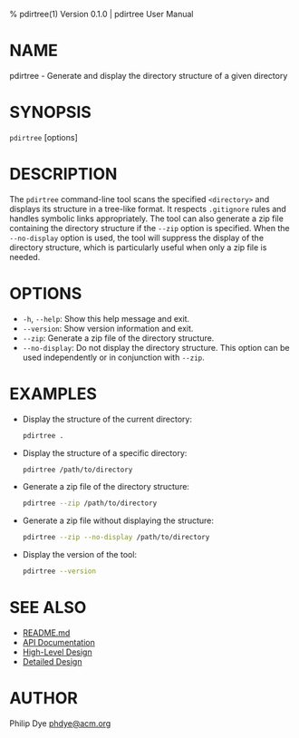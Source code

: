 
% pdirtree(1) Version 0.1.0 | pdirtree User Manual

# NAME
pdirtree - Generate and display the directory structure of a given directory

# SYNOPSIS
`pdirtree` [options] <directory>

# DESCRIPTION
The `pdirtree` command-line tool scans the specified `<directory>` and displays its structure in a tree-like format. It respects `.gitignore` rules and handles symbolic links appropriately. The tool can also generate a zip file containing the directory structure if the `--zip` option is specified. When the `--no-display` option is used, the tool will suppress the display of the directory structure, which is particularly useful when only a zip file is needed.

# OPTIONS
- `-h`, `--help`:
  Show this help message and exit.
- `--version`:
  Show version information and exit.
- `--zip`:
  Generate a zip file of the directory structure.
- `--no-display`:
  Do not display the directory structure. This option can be used independently or in conjunction with `--zip`.

# EXAMPLES
- Display the structure of the current directory:
  ```bash
  pdirtree .
  ```

- Display the structure of a specific directory:
  ```bash
  pdirtree /path/to/directory
  ```

- Generate a zip file of the directory structure:
  ```bash
  pdirtree --zip /path/to/directory
  ```

- Generate a zip file without displaying the structure:
  ```bash
  pdirtree --zip --no-display /path/to/directory
  ```

- Display the version of the tool:
  ```bash
  pdirtree --version
  ```

# SEE ALSO
- [README.md](../README.md)
- [API Documentation](api.md)
- [High-Level Design](High-Level-Design.md)
- [Detailed Design](Detailed-Design.md)

# AUTHOR
Philip Dye <phdye@acm.org>
